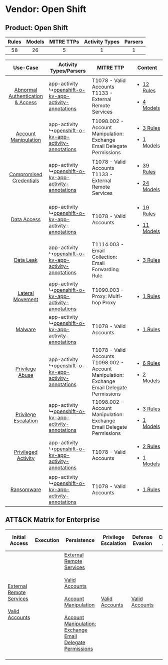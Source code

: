 Vendor: Open Shift
==================
Product: Open Shift
-------------------
| Rules | Models | MITRE TTPs | Activity Types | Parsers |
|:-----:|:------:|:----------:|:--------------:|:-------:|
|  58   |   26   |     5      |       1        |    1    |

|    Use-Case    | Activity Types/Parsers    | MITRE TTP    | Content    |
|:----:| ---- | ---- | ---- |
| [Abnormal Authentication & Access](../../../UseCases/uc_abnormal_authentication_&_access.md) |  app-activity<br> ↳[openshift-o-kv-app-activity-annotations](Ps/pC_openshiftokvappactivityannotations.md)<br> | T1078 - Valid Accounts<br>T1133 - External Remote Services<br>    | [<ul><li>12 Rules</li></ul><ul><li>4 Models</li></ul>](RM/r_m_open_shift_open_shift_Abnormal_Authentication_&_Access.md) |
|    [Account Manipulation](../../../UseCases/uc_account_manipulation.md)    |  app-activity<br> ↳[openshift-o-kv-app-activity-annotations](Ps/pC_openshiftokvappactivityannotations.md)<br> | T1098.002 - Account Manipulation: Exchange Email Delegate Permissions<br>    | [<ul><li>3 Rules</li></ul><ul><li>1 Models</li></ul>](RM/r_m_open_shift_open_shift_Account_Manipulation.md)    |
|          [Compromised Credentials](../../../UseCases/uc_compromised_credentials.md)          |  app-activity<br> ↳[openshift-o-kv-app-activity-annotations](Ps/pC_openshiftokvappactivityannotations.md)<br> | T1078 - Valid Accounts<br>T1133 - External Remote Services<br>    | [<ul><li>39 Rules</li></ul><ul><li>24 Models</li></ul>](RM/r_m_open_shift_open_shift_Compromised_Credentials.md)         |
|    [Data Access](../../../UseCases/uc_data_access.md)    |  app-activity<br> ↳[openshift-o-kv-app-activity-annotations](Ps/pC_openshiftokvappactivityannotations.md)<br> | T1078 - Valid Accounts<br>    | [<ul><li>19 Rules</li></ul><ul><li>11 Models</li></ul>](RM/r_m_open_shift_open_shift_Data_Access.md)    |
|    [Data Leak](../../../UseCases/uc_data_leak.md)    |  app-activity<br> ↳[openshift-o-kv-app-activity-annotations](Ps/pC_openshiftokvappactivityannotations.md)<br> | T1114.003 - Email Collection: Email Forwarding Rule<br>    | [<ul><li>3 Rules</li></ul>](RM/r_m_open_shift_open_shift_Data_Leak.md)    |
|    [Lateral Movement](../../../UseCases/uc_lateral_movement.md)    |  app-activity<br> ↳[openshift-o-kv-app-activity-annotations](Ps/pC_openshiftokvappactivityannotations.md)<br> | T1090.003 - Proxy: Multi-hop Proxy<br>    | [<ul><li>1 Rules</li></ul>](RM/r_m_open_shift_open_shift_Lateral_Movement.md)    |
|    [Malware](../../../UseCases/uc_malware.md)    |  app-activity<br> ↳[openshift-o-kv-app-activity-annotations](Ps/pC_openshiftokvappactivityannotations.md)<br> | T1078 - Valid Accounts<br>    | [<ul><li>1 Rules</li></ul>](RM/r_m_open_shift_open_shift_Malware.md)    |
|    [Privilege Abuse](../../../UseCases/uc_privilege_abuse.md)    |  app-activity<br> ↳[openshift-o-kv-app-activity-annotations](Ps/pC_openshiftokvappactivityannotations.md)<br> | T1078 - Valid Accounts<br>T1098.002 - Account Manipulation: Exchange Email Delegate Permissions<br> | [<ul><li>6 Rules</li></ul><ul><li>2 Models</li></ul>](RM/r_m_open_shift_open_shift_Privilege_Abuse.md)    |
|    [Privilege Escalation](../../../UseCases/uc_privilege_escalation.md)    |  app-activity<br> ↳[openshift-o-kv-app-activity-annotations](Ps/pC_openshiftokvappactivityannotations.md)<br> | T1098.002 - Account Manipulation: Exchange Email Delegate Permissions<br>    | [<ul><li>3 Rules</li></ul><ul><li>1 Models</li></ul>](RM/r_m_open_shift_open_shift_Privilege_Escalation.md)    |
|    [Privileged Activity](../../../UseCases/uc_privileged_activity.md)    |  app-activity<br> ↳[openshift-o-kv-app-activity-annotations](Ps/pC_openshiftokvappactivityannotations.md)<br> | T1078 - Valid Accounts<br>    | [<ul><li>2 Rules</li></ul><ul><li>1 Models</li></ul>](RM/r_m_open_shift_open_shift_Privileged_Activity.md)    |
|    [Ransomware](../../../UseCases/uc_ransomware.md)    |  app-activity<br> ↳[openshift-o-kv-app-activity-annotations](Ps/pC_openshiftokvappactivityannotations.md)<br> | T1078 - Valid Accounts<br>    | [<ul><li>1 Rules</li></ul>](RM/r_m_open_shift_open_shift_Ransomware.md)    |

ATT&CK Matrix for Enterprise
----------------------------
| Initial Access                                                                                                                                   | Execution | Persistence                                                                                                                                                                                                                                                                                                                                 | Privilege Escalation                                                | Defense Evasion                                                     | Credential Access | Discovery | Lateral Movement | Collection                                                                                                                                                            | Command and Control                                                                                                                       | Exfiltration | Impact |
| ------------------------------------------------------------------------------------------------------------------------------------------------ | --------- | ------------------------------------------------------------------------------------------------------------------------------------------------------------------------------------------------------------------------------------------------------------------------------------------------------------------------------------------- | ------------------------------------------------------------------- | ------------------------------------------------------------------- | ----------------- | --------- | ---------------- | --------------------------------------------------------------------------------------------------------------------------------------------------------------------- | ----------------------------------------------------------------------------------------------------------------------------------------- | ------------ | ------ |
| [External Remote Services](https://attack.mitre.org/techniques/T1133)<br><br>[Valid Accounts](https://attack.mitre.org/techniques/T1078)<br><br> |           | [External Remote Services](https://attack.mitre.org/techniques/T1133)<br><br>[Valid Accounts](https://attack.mitre.org/techniques/T1078)<br><br>[Account Manipulation](https://attack.mitre.org/techniques/T1098)<br><br>[Account Manipulation: Exchange Email Delegate Permissions](https://attack.mitre.org/techniques/T1098/002)<br><br> | [Valid Accounts](https://attack.mitre.org/techniques/T1078)<br><br> | [Valid Accounts](https://attack.mitre.org/techniques/T1078)<br><br> |                   |           |                  | [Email Collection](https://attack.mitre.org/techniques/T1114)<br><br>[Email Collection: Email Forwarding Rule](https://attack.mitre.org/techniques/T1114/003)<br><br> | [Proxy: Multi-hop Proxy](https://attack.mitre.org/techniques/T1090/003)<br><br>[Proxy](https://attack.mitre.org/techniques/T1090)<br><br> |              |        |